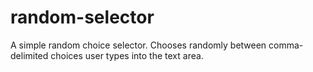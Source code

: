 # random-selector
 A simple random choice selector. Chooses randomly between comma-delimited choices user types into the text area.
